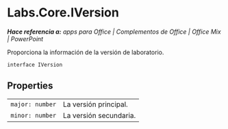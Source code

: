 
# <a name="labs.core.iversion"></a>Labs.Core.IVersion

 _**Hace referencia a:** apps para Office | Complementos de Office | Office Mix | PowerPoint_

Proporciona la información de la versión de laboratorio.

```
interface IVersion
```


## <a name="properties"></a>Properties


|||
|:-----|:-----|
| `major: number`|La versión principal.|
| `minor: number`|La versión secundaria.|
